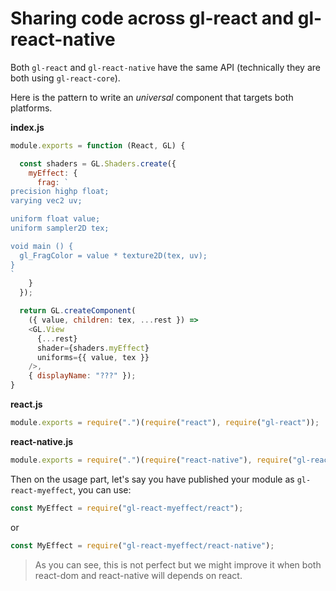 # Sharing code across gl-react and gl-react-native

Both `gl-react` and `gl-react-native` have the same API (technically they are both using `gl-react-core`).

Here is the pattern to write an *universal* component that targets both platforms.

**index.js**

```js
module.exports = function (React, GL) {

  const shaders = GL.Shaders.create({
    myEffect: {
      frag: `
precision highp float;
varying vec2 uv;

uniform float value;
uniform sampler2D tex;

void main () {
  gl_FragColor = value * texture2D(tex, uv);
}
`
    }
  });

  return GL.createComponent(
    ({ value, children: tex, ...rest }) =>
    <GL.View
      {...rest}
      shader={shaders.myEffect}
      uniforms={{ value, tex }}
    />,
    { displayName: "???" });
}
```

**react.js**
```js
module.exports = require(".")(require("react"), require("gl-react"));
```

**react-native.js**
```js
module.exports = require(".")(require("react-native"), require("gl-react-native"));
```


Then on the usage part, let's say you have published your module as `gl-react-myeffect`,
you can use:

```js
const MyEffect = require("gl-react-myeffect/react");
```

or

```js
const MyEffect = require("gl-react-myeffect/react-native");
```

> As you can see, this is not perfect but we might improve it when both react-dom and react-native will depends on react.
